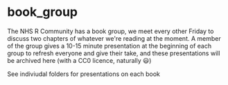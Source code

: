 # book_group

The NHS R Community has a book group, we meet every other Friday to discuss two chapters of whatever we're reading at the moment. A member of the group gives a 10-15 minute presentation at the beginning of each group to refresh everyone and give their take, and these presentations will be archived here (with a CC0 licence, naturally 😃)

See indiviudal folders for presentations on each book

